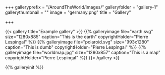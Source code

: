 +++
galleryprefix = "/AroundTheWorld/images/"
galleryfolder = "gallery-1"
gallerythumbnail = ""
image = "germany.png"
title = "Gallery"

+++

{{< gallery title="Example gallery" >}}
{{% galleryimage file="earth.svg" size="1280x885" caption="This is the earth" copyrightHolder="Pierre Lespingal" %}}
{{% galleryimage file="polaroid.svg" size="993x1280" caption="This is dumb" copyrightHolder="Pierre Lespingal" %}}
{{% galleryimage file="worldmap.jpg" size="1280x857" caption="This is a map" copyrightHolder="Pierre Lespingal" %}}
{{< /gallery >}}

{{% galleryinit %}}
